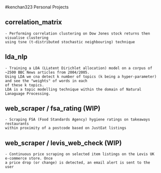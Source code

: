 #kenchan323 Personal Projects

correlation_matrix
-
    - Performing correlation clustering on Dow Jones stock returns then visualise clustering
    using tsne (t-distributed stochastic neighbouring) technique
    
lda_nlp
-
    - Training a LDA (LLatent Dirichlet allocation) model on a corpus of ~2500 BBC News articles from 2004/2005.
    Using LDA we cna detect k number of topics (k being a hyper-parameter) and see the "weights" of words in each
    of these k topics.
    LDA is a topic modelling technique within the domain of Natural Lanaguage Processing.
    
web_scraper / fsa_rating (WIP)
-
    - Scraping FSA (Food Standards Agency) hygiene ratings on takeaways restaurants
    within proximity of a postcode based on JustEat listings
    
web_scraper / levis_web_check (WIP)
-
    - Continuous price scraping on selected item listings on the Levis UK e-commerce store. Once
    a price drop (or change) is detected, an email alert is sent to the user 